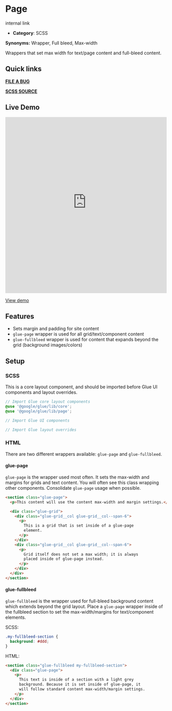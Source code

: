 # Page

internal link

<!--*
# Document freshness: For more information, see internal link
freshness: { owner: 'glue-eng-core' reviewed: '2023-07-05' }
*-->



-   **Category**: SCSS

**Synonyms:** Wrapper, Full bleed, Max-width

Wrappers that set max width for text/page content and full-bleed content.

## Quick links

<section class="multicol">

**[FILE A BUG](https://b.corp.google.com/issues/new?component=86195&template=326202&title=%5BPage%5D)**

**[SCSS SOURCE](/src/page/_index.scss)**

</section>

## Live Demo

<iframe src="https://28-2-dot-glue-demo.appspot.com/standards-demos/components/page/"
        width="100%" height="550" style="border:0;max-width:760px;"></iframe>

[View demo](https://28-2-dot-glue-demo.appspot.com/standards-demos/components/page/)

## Features

-   Sets margin and padding for site content
-   `glue-page` wrapper is used for all grid/text/component content
-   `glue-fullbleed` wrapper is used for content that expands beyond the grid
    (background images/colors)

## Setup

### SCSS

This is a core layout component, and should be imported before Glue UI
components and layout overrides.

```scss
// Import Glue core layout components
@use '@google/glue/lib/core';
@use '@google/glue/lib/page';

// Import Glue UI components

// Import Glue layout overrides
```


### HTML

There are two different wrappers available: `glue-page` and `glue-fullbleed`.

#### glue-page

`glue-page` is the wrapper used most often. It sets the max-width and margins
for grids and text content. You will often see this class wrapping other
components. Consolidate `glue-page` usage when possible.

```html
<section class="glue-page">
  <p>This content will use the content max-width and margin settings.</p>

  <div class="glue-grid">
    <div class="glue-grid__col glue-grid__col--span-6">
      <p>
        This is a grid that is set inside of a glue-page
        element.
      </p>
    </div>
    <div class="glue-grid__col glue-grid__col--span-6">
      <p>
        Grid itself does not set a max width; it is always
        placed inside of glue-page instead.
      </p>
    </div>
  </div>
</section>
```

#### glue-fullbleed

`glue-fullbleed` is the wrapper used for full-bleed background content which
extends beyond the grid layout. Place a `glue-page` wrapper inside of the
fullbleed section to set the max-width/margins for text/component elements.

SCSS:

```scss
.my-fullbleed-section {
  background: #ddd;
}
```

HTML:

```html
<section class="glue-fullbleed my-fullbleed-section">
  <div class="glue-page">
    <p>
      This text is inside of a section with a light grey
      background. Because it is set inside of glue-page, it
      will follow standard content max-width/margin settings.
    </p>
  </div>
</section>
```
